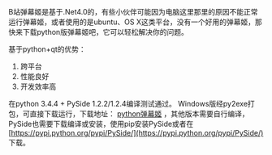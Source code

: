B站弹幕姬是基于.Net4.0的，有些小伙伴可能因为电脑这里那里的原因不能正常运行弹幕姬，或者使用的是ubuntu、OS X这类平台，没有一个好用的弹幕姬，那快来下载python版弹幕姬吧，它可以轻松解决你的问题。

基于python+qt的优势：

1. 跨平台
2. 性能良好
3. 开发效率高

在python 3.4.4 + PySide 1.2.2/1.2.4编译测试通过。
Windows版经py2exe打包，可直接下载运行，下载地址： [python弹幕姬](http://pan.baidu.com/s/1mhtuMIc) ，其他版本需要自行编译，PySide也需要下载编译或安装，使用pip安装PySide或者在 [https://pypi.python.org/pypi/PySide/](https://pypi.python.org/pypi/PySide/) 下载。